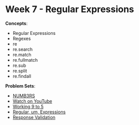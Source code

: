 # Week 7 - Regular Expressions

**Concepts**:
- Regular Expressions
- Regexes
- re
- re.search
- re.match
- re.fullmatch
- re.sub
- re.split
- re.findall

**Problem Sets**:

- [NUMB3RS](https://github.com/Snoower/cs50p-introduction-to-programming-with-python/tree/main/week-7/problem-sets/numb3rs)
- [Watch on YouTube](https://github.com/Snoower/cs50p-introduction-to-programming-with-python/blob/main/week-7/problem-sets/watch.py)
- [Working 9 to 5](https://github.com/Snoower/cs50p-introduction-to-programming-with-python/tree/main/week-7/problem-sets/working)
- [Regular, um, Expressions](https://github.com/Snoower/cs50p-introduction-to-programming-with-python/tree/main/week-7/problem-sets/um)
- [Response Validation](https://github.com/Snoower/cs50p-introduction-to-programming-with-python/blob/main/week-7/problem-sets/response.py)

